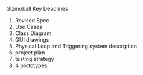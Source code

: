 Gizmoball Key Deadlines
1. Revised Spec
2. Use Cases
3. Class Diagram
4. GUI drawings
5. Physical Loop and Triggering system description 
6. project plan
7. testing strategy
8. 4 prototypes